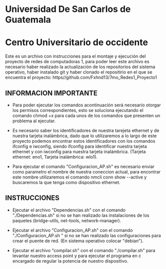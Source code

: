 # Universidad De San Carlos de Guatemala
# Centro Universitario de occidente

Este es un archivo con instrucciones para el montaje y ejecución del proyecto de redes de computadoras 1, para poder leer este archivo es necesario
haber realizado la actualización de los repositorios del sistema operativo, haber instalado git y haber clonado el repositirio en el que se encuentra
el proyecto: https//github.com/Fxhnd13/7mo_Redes1_Proyecto1

## INFORMACION IMPORTANTE

* Para poder ejecutar los comandos acontinuación será necesario otorgar los permisos correspondientes, esto se soluciona ejecutando el comando
  chmod +x para cada unos de los comandos que presenten un problema al ejecutar.

* Es necesario saber los identificadores de nuestra tarejeta ethernet y de nuestra tarjeta inalámbrica, dado que lo utilizaremos a lo largo de este proyecto
	podemos encontrar estos identificadores con los comandos ifconfig e iwconfig, siendo ifconfig para identificar nuestra tarjeta ethernet y con iwconfig
	para nuestra tarjeta inalámbrica. (Tarjeta ethernet: eno1, Tarjeta inalámbrica: wlo1).
  
* Para ejecutar el comando "Configuracion_AP.sh" es necesario enviar como parametro el nombre de nuestra coneccion actual,
  para encontrar este nombre utilizaremos el comando nmcli conn show --active y buscaremos la que tenga como dispositivo
  ethernet.

## INSTRUCCIONES

* Ejecutar el archivo "Dependencias.sh" con el comando "./Dependencias.sh" si no se han realizado las instalaciones de los paquetes (bridge-utils, net-tools,
	network-manager).

* Ejecutar el archivo "Configuracion_AP.sh" con el comando "./Configuracion_AP.sh <nombre de nuestra conexion inalambrica existente><tarejeta ethernet>
  <tarjeta inalambrica><sistema operativo>" si no se han realizado las configuraciones para crear el puente de red. (En sistema operativo colocar "debian").

* Ejecutar el archivo "compilar.sh" con el comando "./compilar.sh" para levantar nuestro access point y para ejecutar el programa en c encargado de regular
	la potencia de nuestro dispositivo.
